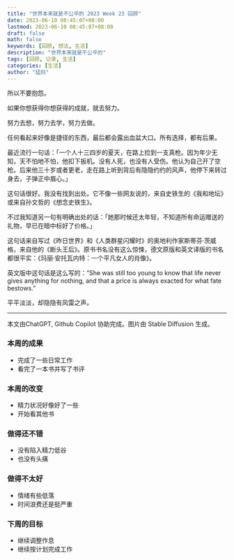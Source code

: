 ```yaml
---
title: "世界本来就是不公平的 2023 Week 23 回顾"
date: 2023-06-10 08:45:07+08:00
lastmod: 2023-06-10 08:45:07+08:00
draft: false
math: false
keywords: [回顾, 想法, 生活]
description: "世界本来就是不公平的"
tags: [回顾, 记录, 生活]
categories: [生活]
author: "猛犸"
---
```


所以不要抱怨。

如果你想获得你想获得的成就，就去努力。

努力去想，努力去学，努力去做。

任何看起来好像是捷径的东西，最后都会露出血盆大口。所有选择，都有后果。

最近流行一句话：「一个人十三四岁的夏天，在路上捡到一支真枪。因为年少无知，天不怕地不怕，他扣下扳机。没有人死，也没有人受伤。他认为自己开了空枪。后来他三十岁或者更老，走在路上听到背后有隐隐约约的风声，他停下来转过身去，子弹正中眉心。」

这句话很好。我没有找到出处。它不像一些网友说的，来自史铁生的《我和地坛》或来自孙文哲的《想念史铁生》。

不过我知道另一句有明确出处的话：「她那时候还太年轻，不知道所有命运赠送的礼物，早已在暗中标好了价格。」

这句话来自写过《昨日世界》和《人类群星闪耀时》的奥地利作家斯蒂芬·茨威格，来自他的《断头王后》。原书书名没有这么惊悚，德文原版和英文译版的书名都很平实：《玛丽·安托瓦内特：一个平凡女人的肖像》。

英文版中这句话是这么写的：“She was still too young to know that life never gives anything for nothing, and that a price is always exacted for what fate bestows.”

平平淡淡，却隐隐有风雷之声。

---

本文由ChatGPT, Github Copilot 协助完成。图片由 Stable Diffusion 生成。

### 本周的成果

- 完成了一些日常工作
- 看完了一本书并写了书评

### 本周的改变

- 精力状况好像好了一些
- 开始看其他书

### 做得还不错

- 没有陷入精力低谷
- 也没有头痛

### 做得不太好

- 情绪有些低落
- 时间浪费还是挺严重

### 下周的目标

- 继续调整作息
- 继续按计划完成工作
